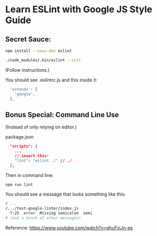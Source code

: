 # Learn ESLint with Google JS Style Guide

## Secret Sauce:

```bash
npm install --save-dev eslint
```

```bash
./node_modules/.bin/eslint --init
```

(Follow instructions.)

You should see .eslintrc.js and this inside it:

```js
  'extends': [
    'google',
  ],
```

## Bonus Special: Command Line Use

(Instead of only relying on editor.)

package.json

```json
  "scripts": {
    ...
    // insert this:
    "lint": "eslint ./" // ./
  },
```

Then in command line:

```bash
npm run lint
```

You should see a message that looks something like this:

```bash
# ...
/.../test-google-linter/index.js
  7:25  error  Missing semicolon  semi
# (and a bunch of other messages)
```

Reference: https://www.youtube.com/watch?v=qhuFviJn-es

